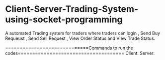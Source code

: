# Client-Server-Trading-System-using-socket-programming
A automated Trading system for traders where traders can login , Send Buy Requeust , Send Sell
Request , View Order Status and View Trade Status.

=============================Commands to run the codes=====================================
Client: <executable code><Server IP Address><Server Port number> 
Server: <executable code><Server Port number>




